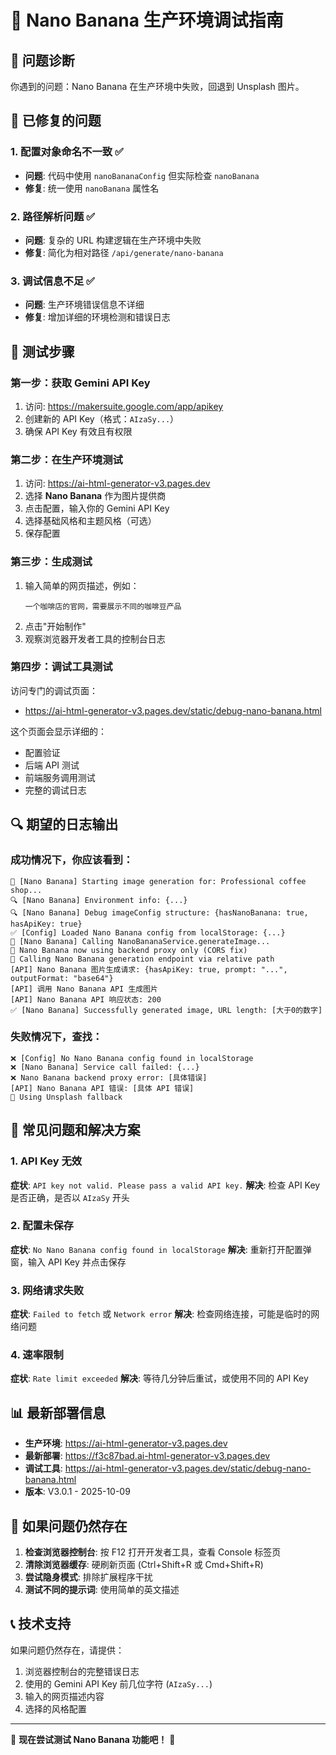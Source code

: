 # 🍌 Nano Banana 生产环境调试指南

## 🎯 问题诊断

你遇到的问题：Nano Banana 在生产环境中失败，回退到 Unsplash 图片。

## 🔧 已修复的问题

### 1. 配置对象命名不一致 ✅
- **问题**: 代码中使用 `nanoBananaConfig` 但实际检查 `nanoBanana`
- **修复**: 统一使用 `nanoBanana` 属性名

### 2. 路径解析问题 ✅
- **问题**: 复杂的 URL 构建逻辑在生产环境中失败
- **修复**: 简化为相对路径 `/api/generate/nano-banana`

### 3. 调试信息不足 ✅
- **问题**: 生产环境错误信息不详细
- **修复**: 增加详细的环境检测和错误日志

## 🧪 测试步骤

### 第一步：获取 Gemini API Key
1. 访问: https://makersuite.google.com/app/apikey
2. 创建新的 API Key（格式：`AIzaSy...`）
3. 确保 API Key 有效且有权限

### 第二步：在生产环境测试
1. 访问: https://ai-html-generator-v3.pages.dev
2. 选择 **Nano Banana** 作为图片提供商
3. 点击配置，输入你的 Gemini API Key
4. 选择基础风格和主题风格（可选）
5. 保存配置

### 第三步：生成测试
1. 输入简单的网页描述，例如：
   ```
   一个咖啡店的官网，需要展示不同的咖啡豆产品
   ```
2. 点击"开始制作"
3. 观察浏览器开发者工具的控制台日志

### 第四步：调试工具测试
访问专门的调试页面：
- https://ai-html-generator-v3.pages.dev/static/debug-nano-banana.html

这个页面会显示详细的：
- 配置验证
- 后端 API 测试
- 前端服务调用测试
- 完整的调试日志

## 🔍 期望的日志输出

### 成功情况下，你应该看到：
```
🍌 [Nano Banana] Starting image generation for: Professional coffee shop...
🔍 [Nano Banana] Environment info: {...}
🔍 [Nano Banana] Debug imageConfig structure: {hasNanoBanana: true, hasApiKey: true}
✅ [Config] Loaded Nano Banana config from localStorage: {...}
🚀 [Nano Banana] Calling NanoBananaService.generateImage...
🔗 Nano Banana now using backend proxy only (CORS fix)
🚀 Calling Nano Banana generation endpoint via relative path
[API] Nano Banana 图片生成请求: {hasApiKey: true, prompt: "...", outputFormat: "base64"}
[API] 调用 Nano Banana API 生成图片
[API] Nano Banana API 响应状态: 200
✅ [Nano Banana] Successfully generated image, URL length: [大于0的数字]
```

### 失败情况下，查找：
```
❌ [Config] No Nano Banana config found in localStorage
❌ [Nano Banana] Service call failed: {...}
❌ Nano Banana backend proxy error: [具体错误]
[API] Nano Banana API 错误: [具体 API 错误]
🔄 Using Unsplash fallback
```

## 🚨 常见问题和解决方案

### 1. API Key 无效
**症状**: `API key not valid. Please pass a valid API key.`
**解决**: 检查 API Key 是否正确，是否以 `AIzaSy` 开头

### 2. 配置未保存
**症状**: `No Nano Banana config found in localStorage`
**解决**: 重新打开配置弹窗，输入 API Key 并点击保存

### 3. 网络请求失败
**症状**: `Failed to fetch` 或 `Network error`
**解决**: 检查网络连接，可能是临时的网络问题

### 4. 速率限制
**症状**: `Rate limit exceeded`
**解决**: 等待几分钟后重试，或使用不同的 API Key

## 📊 最新部署信息

- **生产环境**: https://ai-html-generator-v3.pages.dev
- **最新部署**: https://f3c87bad.ai-html-generator-v3.pages.dev
- **调试工具**: https://ai-html-generator-v3.pages.dev/static/debug-nano-banana.html
- **版本**: V3.0.1 - 2025-10-09

## 🔄 如果问题仍然存在

1. **检查浏览器控制台**: 按 F12 打开开发者工具，查看 Console 标签页
2. **清除浏览器缓存**: 硬刷新页面 (Ctrl+Shift+R 或 Cmd+Shift+R)
3. **尝试隐身模式**: 排除扩展程序干扰
4. **测试不同的提示词**: 使用简单的英文描述

## 📞 技术支持

如果问题仍然存在，请提供：
1. 浏览器控制台的完整错误日志
2. 使用的 Gemini API Key 前几位字符 (`AIzaSy...`)
3. 输入的网页描述内容
4. 选择的风格配置

---

🚀 **现在尝试测试 Nano Banana 功能吧！** 🎨